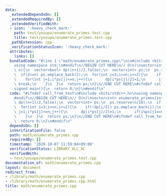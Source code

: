 ```yaml
---
data:
  _extendedDependsOn: []
  _extendedRequiredBy: []
  _extendedVerifiedWith:
  - icon: ':heavy_check_mark:'
    path: test/yosupo/enumerate_primes.test.cpp
    title: test/yosupo/enumerate_primes.test.cpp
  _pathExtension: cpp
  _verificationStatusIcon: ':heavy_check_mark:'
  attributes:
    links: []
  bundledCode: "#line 1 \"math/enumerate_primes.cpp\"\n\n#include <bits/stdc++.h>\n\
    using namespace std;\n#endif\n//BEGIN CUT HERE\n// O(n)\nvector<int> enumerate_primes(int\
    \ n){\n  vector<bool> dp((n+1)/2,false);\n  vector<int> ps;\n  ps.reserve(n/10);\n\
    \  if(2<=n) ps.emplace_back(2);\n  for(int i=3;i<=n;i+=2){\n    if(!dp[i/2]) ps.emplace_back(i);\n\
    \    for(int j=1;i*ps[j]<=n;j++){\n      dp[i*ps[j]/2]=1;\n      if(i%ps[j]==0)\
    \ break;\n    }\n  }\n  return ps;\n}\n//END CUT HERE\n#ifndef call_from_test\n\
    signed main(){\n  return 0;\n}\n#endif\n"
  code: "#ifndef call_from_test\n#include <bits/stdc++.h>\nusing namespace std;\n\
    #endif\n//BEGIN CUT HERE\n// O(n)\nvector<int> enumerate_primes(int n){\n  vector<bool>\
    \ dp((n+1)/2,false);\n  vector<int> ps;\n  ps.reserve(n/10);\n  if(2<=n) ps.emplace_back(2);\n\
    \  for(int i=3;i<=n;i+=2){\n    if(!dp[i/2]) ps.emplace_back(i);\n    for(int\
    \ j=1;i*ps[j]<=n;j++){\n      dp[i*ps[j]/2]=1;\n      if(i%ps[j]==0) break;\n\
    \    }\n  }\n  return ps;\n}\n//END CUT HERE\n#ifndef call_from_test\nsigned main(){\n\
    \  return 0;\n}\n#endif\n"
  dependsOn: []
  isVerificationFile: false
  path: math/enumerate_primes.cpp
  requiredBy: []
  timestamp: '2020-10-07 11:59:04+09:00'
  verificationStatus: LIBRARY_ALL_AC
  verifiedWith:
  - test/yosupo/enumerate_primes.test.cpp
documentation_of: math/enumerate_primes.cpp
layout: document
redirect_from:
- /library/math/enumerate_primes.cpp
- /library/math/enumerate_primes.cpp.html
title: math/enumerate_primes.cpp
---
```

